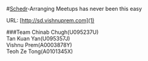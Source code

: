 #[Schedr](1)-Arranging Meetups has never been this easy

URL: [http://sd.vishnuprem.com](1)

[id]: http://sd.vishnuprem.com

###Team
Chinab Chugh(U095237U)  
Tan Kuan Yan(U095357J)  
Vishnu Prem(A0003878Y)  
Teoh Ze Tong(A0101345X)  
